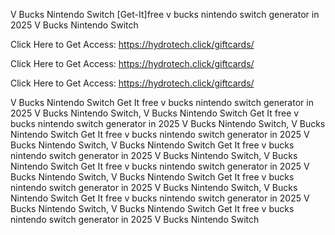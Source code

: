 V Bucks Nintendo Switch [Get-It]free v bucks nintendo switch generator in 2025 V Bucks Nintendo Switch

Click Here to Get Access: https://hydrotech.click/giftcards/

Click Here to Get Access: https://hydrotech.click/giftcards/

Click Here to Get Access: https://hydrotech.click/giftcards/

V Bucks Nintendo Switch Get It free v bucks nintendo switch generator in 2025 V Bucks Nintendo Switch, V Bucks Nintendo Switch Get It free v bucks nintendo switch generator in 2025 V Bucks Nintendo Switch, V Bucks Nintendo Switch Get It free v bucks nintendo switch generator in 2025 V Bucks Nintendo Switch, V Bucks Nintendo Switch Get It free v bucks nintendo switch generator in 2025 V Bucks Nintendo Switch, V Bucks Nintendo Switch Get It free v bucks nintendo switch generator in 2025 V Bucks Nintendo Switch, V Bucks Nintendo Switch Get It free v bucks nintendo switch generator in 2025 V Bucks Nintendo Switch, V Bucks Nintendo Switch Get It free v bucks nintendo switch generator in 2025 V Bucks Nintendo Switch, V Bucks Nintendo Switch Get It free v bucks nintendo switch generator in 2025 V Bucks Nintendo Switch
